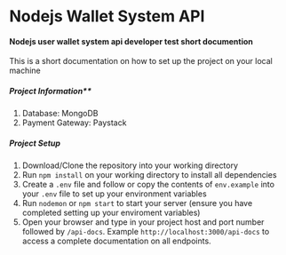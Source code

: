 # Nodejs Wallet System API
#### Nodejs user wallet system api developer test short documention

This is a short documentation on how to set up the project on your local machine

##### Project Information**

1. Database: MongoDB
2. Payment Gateway: Paystack

##### Project Setup

1. Download/Clone the repository into your working directory
2. Run `npm install` on your working directory to install all dependencies
3. Create a `.env` file and follow or copy the contents of `env.example` into your `.env` file to set up your environment variables
4. Run `nodemon` or `npm start` to start your server (ensure you have completed setting up your enviroment variables)
5. Open your browser and type in your project host and port number followed by `/api-docs`. Example `http://localhost:3000/api-docs` to access a complete documentation on all endpoints.



